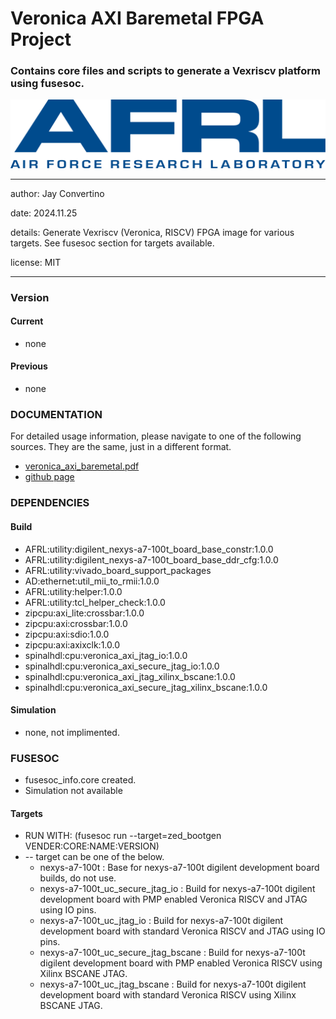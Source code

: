 # Veronica AXI Baremetal FPGA Project
### Contains core files and scripts to generate a Vexriscv platform using fusesoc.

![image](docs/manual/img/AFRL.png)

---

   author: Jay Convertino

   date: 2024.11.25

   details: Generate Vexriscv (Veronica, RISCV) FPGA image for various targets. See fusesoc section for targets available.

   license: MIT

---

### Version
#### Current
  - none

#### Previous
  - none

### DOCUMENTATION
  For detailed usage information, please navigate to one of the following sources. They are the same, just in a different format.

  - [veronica_axi_baremetal.pdf](docs/manual/veronica_axi_baremetal.pdf)
  - [github page](https://johnathan-convertino-afrl.github.io/veronica_axi_baremetal/)

### DEPENDENCIES
#### Build
  - AFRL:utility:digilent_nexys-a7-100t_board_base_constr:1.0.0
  - AFRL:utility:digilent_nexys-a7-100t_board_base_ddr_cfg:1.0.0
  - AFRL:utility:vivado_board_support_packages
  - AD:ethernet:util_mii_to_rmii:1.0.0
  - AFRL:utility:helper:1.0.0
  - AFRL:utility:tcl_helper_check:1.0.0
  - zipcpu:axi_lite:crossbar:1.0.0
  - zipcpu:axi:crossbar:1.0.0
  - zipcpu:axi:sdio:1.0.0
  - zipcpu:axi:axixclk:1.0.0
  - spinalhdl:cpu:veronica_axi_jtag_io:1.0.0
  - spinalhdl:cpu:veronica_axi_secure_jtag_io:1.0.0
  - spinalhdl:cpu:veronica_axi_jtag_xilinx_bscane:1.0.0
  - spinalhdl:cpu:veronica_axi_secure_jtag_xilinx_bscane:1.0.0

#### Simulation
  - none, not implimented.

### FUSESOC

* fusesoc_info.core created.
* Simulation not available

#### Targets

* RUN WITH: (fusesoc run --target=zed_bootgen VENDER:CORE:NAME:VERSION)
* -- target can be one of the below.
  - nexys-a7-100t                       : Base for nexys-a7-100t digilent development board builds, do not use.
  - nexys-a7-100t_uc_secure_jtag_io     : Build for nexys-a7-100t digilent development board with PMP enabled Veronica RISCV and JTAG using IO pins.
  - nexys-a7-100t_uc_jtag_io            : Build for nexys-a7-100t digilent development board with standard Veronica RISCV and JTAG using IO pins.
  - nexys-a7-100t_uc_secure_jtag_bscane : Build for nexys-a7-100t digilent development board with PMP enabled Veronica RISCV using Xilinx BSCANE JTAG.
  - nexys-a7-100t_uc_jtag_bscane        : Build for nexys-a7-100t digilent development board with standard Veronica RISCV using Xilinx BSCANE JTAG.
